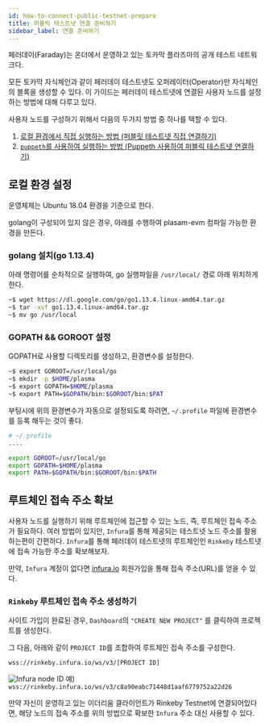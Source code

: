 ```yaml
---
id: how-to-connect-public-testnet-prepare
title: 퍼블릭 테스트넷 연결 준비하기
sidebar_label: 연결 준비하기
---
```


페러데이(Faraday)는 온더에서 운영하고 있는 토카막 플라즈마의 공개 테스트 네트워크다.

모든 토카막 자식체인과 같이 페러데이 테스트넷도 오퍼레이터(Operator)만 자식체인의 블록을 생성할 수 있다. 이 가이드는 페러데이 테스트넷에 연결된 사용자 노드를 설정하는 방법에 대해 다루고 있다.

사용자 노드를 구성하기 위해서 다음의 두가지 방법 중 하나를 택할 수 있다.
1. [로컬 환경에서 직접 실행하는 방법 (퍼블릿 테스트넷 직접 연결하기)](how-to-connect-public-testnet-manually)
2. [`puppeth`를 사용하여 실행하는 방법 (Puppeth 사용하여 퍼블릭 테스트넷 연결하기)](how-to-connect-public-testnet-manually)

## 로컬 환경 설정

운영체제는 Ubuntu 18.04 환경을 기준으로 한다.

golang이 구성되어 있지 않은 경우, 아래를 수행하여 plasam-evm 컴파일 가능한 환경을 만든다.

### golang 설치(go 1.13.4)

아래 명령어를 순차적으로 실행하여, go 실행파일을 `/usr/local/` 경로 아래 위치하게 한다.

```bash
~$ wget https://dl.google.com/go/go1.13.4.linux-amd64.tar.gz
~$ tar -xvf go1.13.4.linux-amd64.tar.gz
~$ mv go /usr/local
```

### GOPATH && GOROOT 설정

GOPATH로 사용할 디렉토리를 생성하고, 환경변수를 설정한다.

```bash
~$ export GOROOT=/usr/local/go
~$ mkdir -p $HOME/plasma
~$ export GOPATH=$HOME/plasma
~$ export PATH=$GOPATH/bin:$GOROOT/bin:$PAT
```

부팅시에 위의 환경변수가 자동으로 설정되도록 하려면, `~/.profile` 파일에 환경변수를 등록 해두는 것이 좋다.

```sh
# ~/.profile
....

export GOROOT=/usr/local/go
export GOPATH=$HOME/plasma
export PATH=$GOPATH/bin:$GOROOT/bin:$PATH
```

## 루트체인 접속 주소 확보
사용자 노드를 실행하기 위해 루트체인에 접근할 수 있는 노드, 즉, 루트체인 접속 주소가 필요하다. 여러 방법이 있지만, `Infura`를 통해 제공되는 테스트넷 노드 주소를 활용하는편이 간편하다. `Infura`를 통해 페러데이 테스트넷의 루트체인인 `Rinkeby` 테스트넷에 접속 가능한 주소를 확보해보자.

만약, `Infura` 계정이 없다면 [infura.io](https://infura.io/) 회원가입을 통해 접속 주소(URL)를 얻을 수 있다.

### `Rinkeby` 루트체인 접속 주소 생성하기

사이트 가입이 완료된 경우, `Dashboard`의 `"CREATE NEW PROJECT"` 를 클릭하여 프로젝트를 생성한다.

그 다음, 아래와 같이 `PROJECT ID`를 조합하여 루트체인 접속 주소를 구성한다.

`wss://rinkeby.infura.io/ws/v3/[PROJECT ID]`

![Infura node ID](assets/guides_create-infura-node.png)
예) `wss://rinkeby.infura.io/ws/v3/c8a90eabc71448d1aaf6779752a22d26`

만약 자신이 운영하고 있는 이더리움 클라이언트가 Rinkeby Testnet에 연결되어있다면, 해당 노드의 접속 주소를 위의 방법으로 확보한 `Infura` 주소 대신 사용할 수 있다.

